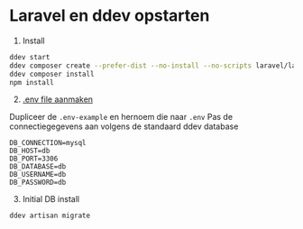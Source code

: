 # Laravel en ddev opstarten


1. Install
   
``` bash
ddev start
ddev composer create --prefer-dist --no-install --no-scripts laravel/laravel -y
ddev composer install
npm install
```

2. [.env file aanmaken](https://www.pgm.gent/laravel/laravel/databases/connecting.html#configuratie-via-env)

Dupliceer de `.env-example` en hernoem die naar `.env`
Pas de connectiegegevens aan volgens de standaard ddev database

```
DB_CONNECTION=mysql
DB_HOST=db
DB_PORT=3306
DB_DATABASE=db
DB_USERNAME=db
DB_PASSWORD=db
```

3. Initial DB install

``` bash
ddev artisan migrate
```

